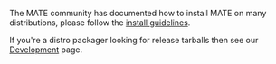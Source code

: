 <!--
.. link:
.. description:
.. tags: 
.. date: 2012-04-17 06:32:31
.. title: Install
.. slug: install
-->

The MATE community has documented how to install MATE on many distributions,
please follow the [install guidelines](https://mate-desktop.github.io/mate-wiki/#!pages/download.md).  

If you're a distro packager looking for release tarballs then see our
[Development](/development/) page.